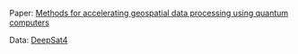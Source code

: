 Paper: [Methods for accelerating geospatial data processing using quantum computers](https://link.springer.com/article/10.1007/s42484-020-00034-6)

Data: [DeepSat4](https://csc.lsu.edu/~saikat/deepsat/)

